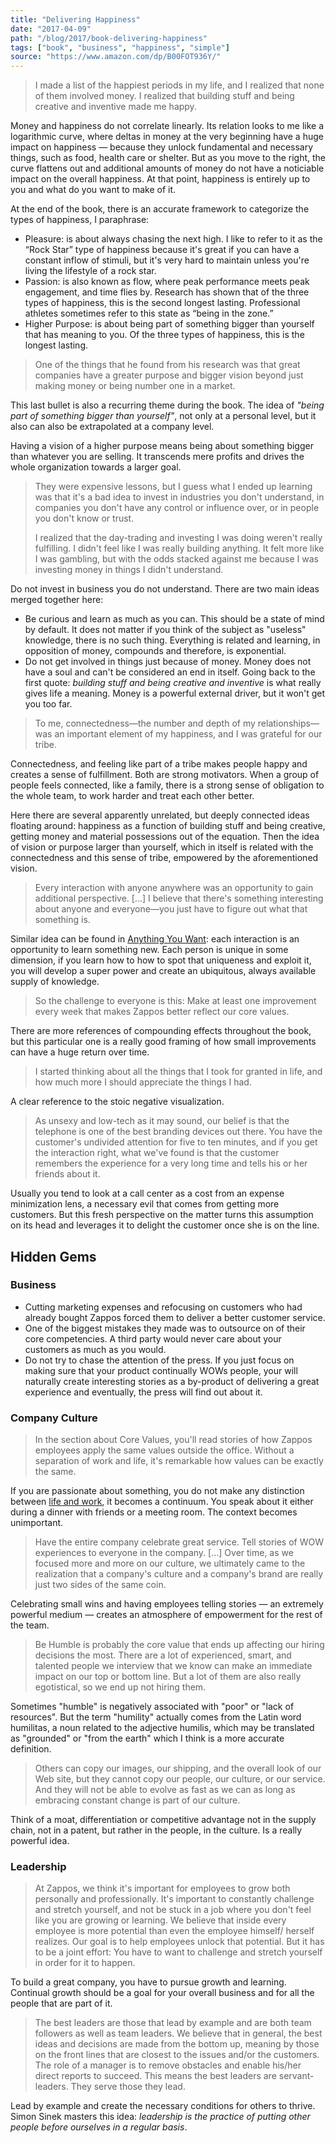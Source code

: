 ```yaml
---
title: "Delivering Happiness"
date: "2017-04-09"
path: "/blog/2017/book-delivering-happiness"
tags: ["book", "business", "happiness", "simple"]
source: "https://www.amazon.com/dp/B00FOT936Y/"
---
```


> I made a list of the happiest periods in my life, and I realized that none of them involved money. I realized that building stuff and being creative and inventive made me happy.

Money and happiness do not correlate linearly. Its relation looks to me like a logarithmic curve, where deltas in money at the very beginning have a huge impact on happiness — because they unlock fundamental and necessary things, such as food, health care or shelter. But as you move to the right, the curve flattens out and additional amounts of money do not have a noticiable impact on the overall happiness. At that point, happiness is entirely up to you and what do you want to make of it.

At the end of the book, there is an accurate framework to categorize the types of happiness, I paraphrase:

* Pleasure: is about always chasing the next high. I like to refer to it as the “Rock Star” type of happiness because it's great if you can have a constant inflow of stimuli, but it's very hard to maintain unless you're living the lifestyle of a rock star.
* Passion: is also known as flow, where peak performance meets peak engagement, and time flies by. Research has shown that of the three types of happiness, this is the second longest lasting. Professional athletes sometimes refer to this state as “being in the zone.”
* Higher Purpose: is about being part of something bigger than yourself that has meaning to you. Of the three types of happiness, this is the longest lasting.

> One of the things that he found from his research was that great companies have a greater purpose and bigger vision beyond just making money or being number one in a market.

This last bullet is also a recurring theme during the book. The idea of *"being part of something bigger than yourself"*, not only at a personal level, but it also can also be extrapolated at a company level.

Having a vision of a higher purpose means being about something bigger than whatever you are selling. It transcends mere profits and drives the whole organization towards a larger goal.

> They were expensive lessons, but I guess what I ended up learning was that it's a bad idea to invest in industries you don't understand, in companies you don't have any control or influence over, or in people you don't know or trust.
>
> I realized that the day-trading and investing I was doing weren't really fulfilling. I didn't feel like I was really building anything. It felt more like I was gambling, but with the odds stacked against me because I was investing money in things I didn't understand.

Do not invest in business you do not understand. There are two main ideas merged together here:

* Be curious and learn as much as you can. This should be a state of mind by default. It does not matter if you think of the subject as "useless" knowledge, there is no such thing. Everything is related and learning, in opposition of money, compounds and therefore, is exponential.
* Do not get involved in things just because of money. Money does not have a soul and can't be considered an end in itself. Going back to the first quote: *building stuff and being creative and inventive* is what really gives life a meaning. Money is a powerful external driver, but it won't get you too far.

> To me, connectedness—the number and depth of my relationships—was an important element of my happiness, and I was grateful for our tribe.

Connectedness, and feeling like part of a tribe makes people happy and creates a sense of fulfillment. Both are strong motivators. When a group of people feels connected, like a family, there is a strong sense of obligation to the whole team, to work harder and treat each other better.

Here there are several apparently unrelated, but deeply connected ideas floating around: happiness as a function of building stuff and being creative, getting money and material possessions out of the equation. Then the idea of vision or purpose larger than yourself, which in itself is related with the connectedness and this sense of tribe, empowered by the aforementioned vision.

> Every interaction with anyone anywhere was an opportunity to gain additional perspective. [...] I believe that there's something interesting about anyone and everyone—you just have to figure out what that something is.

Similar idea can be found in [Anything You Want](/blog/2017/book-anything-you-want): each interaction is an opportunity to learn something new. Each person is unique in some dimension, if you learn how to how to spot that uniqueness and exploit it, you will develop a super power and create an ubiquitous, always available supply of knowledge.

> So the challenge to everyone is this: Make at least one improvement every week that makes Zappos better reflect our core values.

There are more references of compounding effects throughout the book, but this particular one is a really good framing of how small improvements can have a huge return over time.

> I started thinking about all the things that I took for granted in life, and how much more I should appreciate the things I had.

A clear reference to the stoic negative visualization.

> As unsexy and low-tech as it may sound, our belief is that the telephone is one of the best branding devices out there. You have the customer's undivided attention for five to ten minutes, and if you get the interaction right, what we've found is that the customer remembers the experience for a very long time and tells his or her friends about it.

Usually you tend to look at a call center as a cost from an expense minimization lens, a necessary evil that comes from getting more customers. But this fresh perspective on the matter turns this assumption on its head and leverages it to delight the customer once she is on the line.


## Hidden Gems
### Business
* Cutting marketing expenses and refocusing on customers who had already bought Zappos forced them to deliver a better customer service.
* One of the biggest mistakes they made was to outsource on of their core competencies. A third party would never care about your customers as much as you would.
* Do not try to chase the attention of the press. If you just focus on making sure that your product continually WOWs people, your will naturally create interesting stories as a by-product of delivering a great experience and eventually, the press will find out about it.

### Company Culture
> In the section about Core Values, you'll read stories of how Zappos employees apply the same values outside the office. Without a separation of work and life, it's remarkable how values can be exactly the same.

If you are passionate about something, you do not make any distinction between [life and work](/blog/2015/passion-work), it becomes a continuum. You speak about it either during a dinner with friends or a meeting room. The context becomes unimportant.

> Have the entire company celebrate great service. Tell stories of WOW experiences to everyone in the company. [...] Over time, as we focused more and more on our culture, we ultimately came to the realization that a company's culture and a company's brand are really just two sides of the same coin.

Celebrating small wins and having employees telling stories — an extremely powerful medium — creates an atmosphere of empowerment for the rest of the team.

> Be Humble is probably the core value that ends up affecting our hiring decisions the most. There are a lot of experienced, smart, and talented people we interview that we know can make an immediate impact on our top or bottom line. But a lot of them are also really egotistical, so we end up not hiring them.

Sometimes "humble" is negatively associated with "poor" or "lack of resources". But the term "humility" actually comes from the Latin word humilitas, a noun related to the adjective humilis, which may be translated as "grounded" or "from the earth" which I think is a more accurate definition.

> Others can copy our images, our shipping, and the overall look of our Web site, but they cannot copy our people, our culture, or our service. And they will not be able to evolve as fast as we can as long as embracing constant change is part of our culture.

Think of a moat, differentiation or competitive advantage not in the supply chain, not in a patent, but rather in the people, in the culture. Is a really powerful idea.

### Leadership
> At Zappos, we think it's important for employees to grow both personally and professionally. It's important to constantly challenge and stretch yourself, and not be stuck in a job where you don't feel like you are growing or learning. We believe that inside every employee is more potential than even the employee himself/ herself realizes. Our goal is to help employees unlock that potential. But it has to be a joint effort: You have to want to challenge and stretch yourself in order for it to happen.

To build a great company, you have to pursue growth and learning. Continual growth should be a goal for your overall business and for all the people that are part of it.

> The best leaders are those that lead by example and are both team followers as well as team leaders. We believe that in general, the best ideas and decisions are made from the bottom up, meaning by those on the front lines that are closest to the issues and/or the customers. The role of a manager is to remove obstacles and enable his/her direct reports to succeed. This means the best leaders are servant-leaders. They serve those they lead.

Lead by example and create the necessary conditions for others to thrive. Simon Sinek masters this idea: *leadership is the practice of putting other people before ourselves in a regular basis*.
